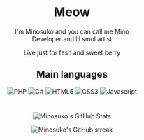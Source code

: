<h1 align="center" width="100%">Meow</h1>
<p align="center" width="100%">I'm Minosuko and you can call me Mino<br>Developer and lil smol artist</p>

<p align="center" width="100%">Live just for fesh and sweet berry</p>

<h2 align="center" width="100%">Main languages</h2>
<p align="center" width="100%">
  <img alt="PHP" src="https://img.shields.io/badge/php-%23777BB4.svg?&style=for-the-badge&logo=php&logoColor=white"/>
  <img alt="C#" src="https://img.shields.io/badge/c%23%20-%23239120.svg?&style=for-the-badge&logo=c-sharp&logoColor=white"/>
  <img alt="HTML5" src="https://img.shields.io/badge/html5-%23E34F26.svg?&style=for-the-badge&logo=html5&logoColor=white"/>
  <img alt="CSS3" src="https://img.shields.io/badge/css3-%231572B6.svg?&style=for-the-badge&logo=css3&logoColor=white"/>
  <img alt="Javascript" src="https://img.shields.io/badge/javascript-%23F7DF1E6.svg?&style=for-the-badge&logo=Javascript&logoColor=white"/>
</p>

#  

<p align="center" width="100%">
  <img alt="Minosuko's GitHub Stats" src="https://github-readme-stats.vercel.app/api?username=Minosuko&theme=tokyonight&hide_border=true"/>
</p>
<p align="center" width="100%">
  <img alt="Minosuko's GitHub streak" src="https://github-readme-streak-stats.herokuapp.com?user=Minosuko&theme=tokyonight&hide_border=true&border_radius=15&date_format=j%2Fn%5B%2FY%5D"/>
</p>

